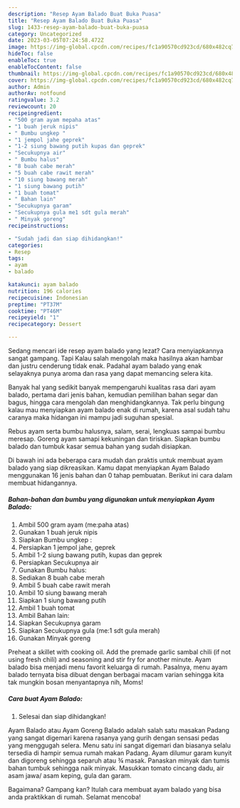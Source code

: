 ```yaml
---
description: "Resep Ayam Balado Buat Buka Puasa"
title: "Resep Ayam Balado Buat Buka Puasa"
slug: 1433-resep-ayam-balado-buat-buka-puasa
category: Uncategorized
date: 2023-03-05T07:24:58.472Z
image: https://img-global.cpcdn.com/recipes/fc1a90570cd923cd/680x482cq70/ayam-balado-foto-resep-utama.jpg
hideToc: false
enableToc: true
enableTocContent: false
thumbnail: https://img-global.cpcdn.com/recipes/fc1a90570cd923cd/680x482cq70/ayam-balado-foto-resep-utama.jpg
cover: https://img-global.cpcdn.com/recipes/fc1a90570cd923cd/680x482cq70/ayam-balado-foto-resep-utama.jpg
author: Admin
authorAv: notfound
ratingvalue: 3.2
reviewcount: 20
recipeingredient:
- "500 gram ayam mepaha atas"
- "1 buah jeruk nipis"
- " Bumbu ungkep "
- "1 jempol jahe geprek"
- "1-2 siung bawang putih kupas dan geprek"
- "Secukupnya air"
- " Bumbu halus"
- "8 buah cabe merah"
- "5 buah cabe rawit merah"
- "10 siung bawang merah"
- "1 siung bawang putih"
- "1 buah tomat"
- " Bahan lain"
- "Secukupnya garam"
- "Secukupnya gula me1 sdt gula merah"
- " Minyak goreng"
recipeinstructions:

- "Sudah jadi dan siap dihidangkan!"
categories:
- Resep
tags:
- ayam
- balado

katakunci: ayam balado 
nutrition: 196 calories
recipecuisine: Indonesian
preptime: "PT37M"
cooktime: "PT46M"
recipeyield: "1"
recipecategory: Dessert

---
```



Sedang mencari ide resep ayam balado yang lezat? Cara menyiapkannya sangat gampang. Tapi Kalau salah mengolah maka hasilnya akan hambar dan justru cenderung tidak enak. Padahal ayam balado yang enak selayaknya punya aroma dan rasa yang dapat memancing selera kita.


Banyak hal yang sedikit banyak mempengaruhi kualitas rasa dari ayam balado, pertama dari jenis bahan, kemudian pemilihan bahan segar dan bagus, hingga cara mengolah dan menghidangkannya. Tak perlu bingung kalau mau menyiapkan ayam balado enak di rumah, karena asal sudah tahu caranya maka hidangan ini mampu jadi suguhan spesial.

Rebus ayam serta bumbu halusnya, salam, serai, lengkuas sampai bumbu meresap. Goreng ayam samapi kekuningan dan tiriskan. Siapkan bumbu balado dan tumbuk kasar semua bahan yang sudah disiapkan.


Di bawah ini ada beberapa cara mudah dan praktis untuk membuat ayam balado yang siap dikreasikan. Kamu dapat menyiapkan Ayam Balado menggunakan 16 jenis bahan dan 0 tahap pembuatan. Berikut ini cara dalam membuat hidangannya.

<!--inarticleads1-->

##### Bahan-bahan dan bumbu yang digunakan untuk menyiapkan Ayam Balado:

1. Ambil 500 gram ayam (me:paha atas)
1. Gunakan 1 buah jeruk nipis
1. Siapkan  Bumbu ungkep :
1. Persiapkan 1 jempol jahe, geprek
1. Ambil 1-2 siung bawang putih, kupas dan geprek
1. Persiapkan Secukupnya air
1. Gunakan  Bumbu halus:
1. Sediakan 8 buah cabe merah
1. Ambil 5 buah cabe rawit merah
1. Ambil 10 siung bawang merah
1. Siapkan 1 siung bawang putih
1. Ambil 1 buah tomat
1. Ambil  Bahan lain:
1. Siapkan Secukupnya garam
1. Siapkan Secukupnya gula (me:1 sdt gula merah)
1. Gunakan  Minyak goreng


Preheat a skillet with cooking oil. Add the premade garlic sambal chili (if not using fresh chili) and seasoning and stir fry for another minute. Ayam balado bisa menjadi menu favorit keluarga di rumah. Pasalnya, menu ayam balado ternyata bisa dibuat dengan berbagai macam varian sehingga kita tak mungkin bosan menyantapnya nih, Moms! 

<!--inarticleads2-->

##### Cara buat Ayam Balado:


1. Selesai dan siap dihidangkan!

Ayam Balado atau Ayam Goreng Balado adalah salah satu masakan Padang yang sangat digemari karena rasanya yang gurih dengan sensasi pedas yang menggugah selera. Menu satu ini sangat digemari dan biasanya selalu tersedia di hampir semua rumah makan Padang. Ayam dilumur garam kunyit dan digoreng sehingga separuh atau ¾ masak. Panaskan minyak dan tumis bahan tumbuk sehingga naik minyak. Masukkan tomato cincang dadu, air asam jawa/ asam keping, gula dan garam. 

Bagaimana? Gampang kan? Itulah cara membuat ayam balado yang bisa anda praktikkan di rumah. Selamat mencoba!

